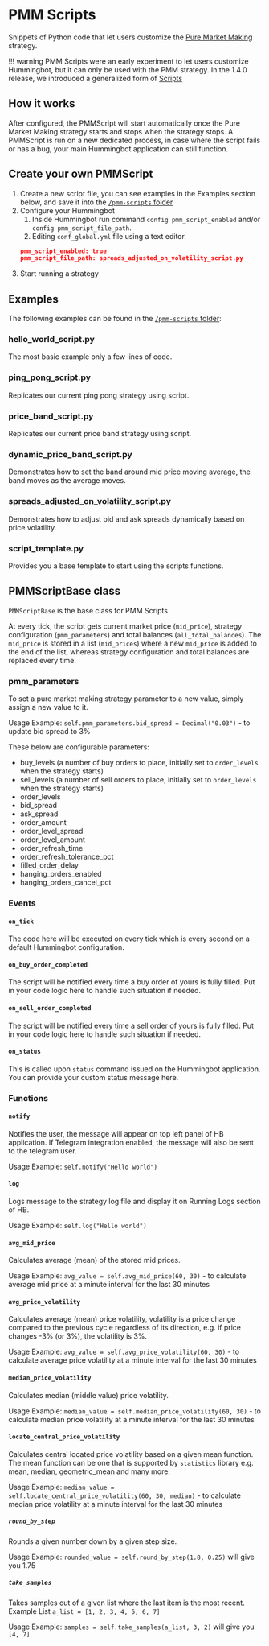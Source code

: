# PMM Scripts

Snippets of Python code that let users customize the [Pure Market Making](/strategies/pure-market-making) strategy.

!!! warning
    PMM Scripts were an early experiment to let users customize Hummingbot, but it can only be used with the PMM strategy. In the 1.4.0 release, we introduced a generalized form of [Scripts](./index.md)

## How it works

After configured, the PMMScript will start automatically once the Pure Market Making strategy starts and stops when the strategy stops.
A PMMScript is run on a new dedicated process, in case where the script fails or has a bug, your main Hummingbot
application can still function.

## Create your own PMMScript

1. Create a new script file, you can see examples in the Examples section below, and save it into the [`/pmm-scripts` folder](https://github.com/hummingbot/hummingbot/tree/development/pmm_scripts)
2. Configure your Hummingbot
   1. Inside Hummingbot run command `config pmm_script_enabled` and/or `config pmm_script_file_path`.
   2. Editing `conf_global.yml` file using a text editor.
   ```json
   pmm_script_enabled: true
   pmm_script_file_path: spreads_adjusted_on_volatility_script.py
   ```
3. Start running a strategy

## Examples

The following examples can be found in the [`/pmm-scripts` folder](https://github.com/hummingbot/hummingbot/tree/development/pmm_scripts):

### hello_world_script.py

The most basic example only a few lines of code.

### ping_pong_script.py

Replicates our current ping pong strategy using script.

### price_band_script.py

Replicates our current price band strategy using script.

### dynamic_price_band_script.py

Demonstrates how to set the band around mid price moving average, the band moves as the average moves.

### spreads_adjusted_on_volatility_script.py

Demonstrates how to adjust bid and ask spreads dynamically based on price volatility.

### script_template.py

Provides you a base template to start using the scripts functions.

## PMMScriptBase class

`PMMScriptBase` is the base class for PMM Scripts.

At every tick, the script gets current market price (`mid_price`), strategy configuration (`pmm_parameters`) and
total balances (`all_total_balances`). The `mid_price` is stored in a list (`mid_prices`) where a new `mid_price`
is added to the end of the list, whereas strategy configuration and total balances are replaced every time.

### pmm_parameters

To set a pure market making strategy parameter to a new value, simply assign a new value to it.

Usage Example: `self.pmm_parameters.bid_spread = Decimal("0.03")` - to update bid spread to 3%

These below are configurable parameters:

- buy_levels (a number of buy orders to place, initially set to `order_levels` when the strategy starts)
- sell_levels (a number of sell orders to place, initially set to `order_levels` when the strategy starts)
- order_levels
- bid_spread
- ask_spread
- order_amount
- order_level_spread
- order_level_amount
- order_refresh_time
- order_refresh_tolerance_pct
- filled_order_delay
- hanging_orders_enabled
- hanging_orders_cancel_pct

### Events

#### `on_tick`

  The code here will be executed on every tick which is every second on a default Hummingbot configuration.

#### `on_buy_order_completed`

  The script will be notified every time a buy order of yours is fully filled. Put in your code logic here to handle such
  situation if needed.

#### `on_sell_order_completed`

  The script will be notified every time a sell order of yours is fully filled. Put in your code logic here to handle such
  situation if needed.

#### `on_status`

  This is called upon `status` command issued on the Hummingbot application. You can provide your custom status message
  here.

### Functions

#### `notify`

  Notifies the user, the message will appear on top left panel of HB application.
  If Telegram integration enabled, the message will also be sent to the telegram user.

  Usage Example: `self.notify("Hello world")`

#### `log`

  Logs message to the strategy log file and display it on Running Logs section of HB.

  Usage Example: `self.log("Hello world")`

#### `avg_mid_price`

  Calculates average (mean) of the stored mid prices.

  Usage Example: `avg_value = self.avg_mid_price(60, 30)` - to calculate average mid price at a minute interval for the
  last 30 minutes

#### `avg_price_volatility`

  Calculates average (mean) price volatility, volatility is a price change compared to the previous cycle regardless of
  its direction, e.g. if price changes -3% (or 3%), the volatility is 3%.

  Usage Example: `avg_value = self.avg_price_volatility(60, 30)` - to calculate average price volatility at a minute
  interval for the last 30 minutes

#### `median_price_volatility`

  Calculates median (middle value) price volatility.

  Usage Example: `median_value = self.median_price_volatility(60, 30)` - to calculate median price volatility at
  a minute interval for the last 30 minutes

#### `locate_central_price_volatility`

  Calculates central located price volatility based on a given mean function. The mean function can be one
  that is supported by `statistics` library e.g. mean, median, geometric_mean and many more.

  Usage Example: `median_value = self.locate_central_price_volatility(60, 30, median)` - to calculate median price
  volatility at a minute interval for the last 30 minutes

##### `round_by_step`

  Rounds a given number down by a given step size.

  Usage Example: `rounded_value = self.round_by_step(1.8, 0.25)` will give you 1.75

##### `take_samples`

  Takes samples out of a given list where the last item is the most recent.
  Example List `a_list = [1, 2, 3, 4, 5, 6, 7]`

  Usage Example: `samples = self.take_samples(a_list, 3, 2)` will give you `[4, 7]`
